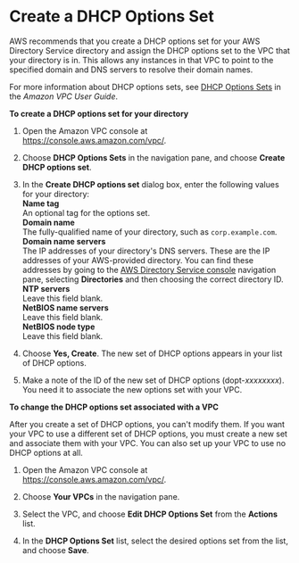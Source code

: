 # Create a DHCP Options Set<a name="simple_ad_dhcp_options_set"></a>

AWS recommends that you create a DHCP options set for your AWS Directory Service directory and assign the DHCP options set to the VPC that your directory is in\. This allows any instances in that VPC to point to the specified domain and DNS servers to resolve their domain names\.

 For more information about DHCP options sets, see [DHCP Options Sets](http://docs.aws.amazon.com/AmazonVPC/latest/UserGuide/VPC_DHCP_Options.html) in the *Amazon VPC User Guide*\.

**To create a DHCP options set for your directory**

1. Open the Amazon VPC console at [https://console\.aws\.amazon\.com/vpc/](https://console.aws.amazon.com/vpc/)\.

1. Choose **DHCP Options Sets** in the navigation pane, and choose **Create DHCP options set**\.

1. In the **Create DHCP options set** dialog box, enter the following values for your directory:  
**Name tag**  
An optional tag for the options set\.  
**Domain name**  
The fully\-qualified name of your directory, such as `corp.example.com`\.  
**Domain name servers**  
The IP addresses of your directory's DNS servers\. These are the IP addresses of your AWS\-provided directory\. You can find these addresses by going to the [AWS Directory Service console](https://console.aws.amazon.com/directoryservice/) navigation pane, selecting **Directories** and then choosing the correct directory ID\.  
**NTP servers**  
Leave this field blank\.  
**NetBIOS name servers**  
Leave this field blank\.  
**NetBIOS node type**  
Leave this field blank\.

1. Choose **Yes, Create**\. The new set of DHCP options appears in your list of DHCP options\.

1. Make a note of the ID of the new set of DHCP options \(dopt\-*xxxxxxxx*\)\. You need it to associate the new options set with your VPC\.

**To change the DHCP options set associated with a VPC**

After you create a set of DHCP options, you can't modify them\. If you want your VPC to use a different set of DHCP options, you must create a new set and associate them with your VPC\. You can also set up your VPC to use no DHCP options at all\.

1. Open the Amazon VPC console at [https://console\.aws\.amazon\.com/vpc/](https://console.aws.amazon.com/vpc/)\.

1. Choose **Your VPCs** in the navigation pane\.

1. Select the VPC, and choose **Edit DHCP Options Set** from the **Actions** list\.

1. In the **DHCP Options Set** list, select the desired options set from the list, and choose **Save**\.